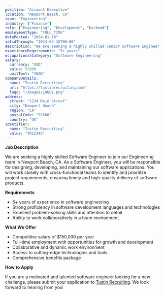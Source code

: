 ```yaml
---
position: "Account Executive"
location: "Newport Beach, CA"
team: "Engineering"
industry: ["Finance"]
role: ["Engineering", "Development", "Backend"]
employmentType: "FULL_TIME"
datePosted: "2024-01-18"
validThrough: "2024-03-18T00:00"
description: "We are seeking a highly skilled Senior Software Engineer to join our Engineering team in Newport Beach, CA. As a Senior Software Engineer, you will be responsible for designing, developing, and maintaining our software applications. You will work closely with cross-functional teams to identify and prioritize project requirements, ensuring timely and high-quality delivery of software products."
experienceRequirements: "5+ years"
occupationalCategory: "Software Engineering"
salary:
  currency: "USD"
  value: 55000
  unitText: "YEAR"
companyDetails:
  name: "Tustin Recruiting"
  url: "https://tustinrecruiting.com"
  logo: "/images/LOGO1.png"
address:
  street: "1234 Main Street"
  city: "Newport Beach"
  region: "CA"
  postalCode: "92660"
  country: "US"
identifier:
  name: "Tustin Recruiting"
  value: "TR12345"
---
```


**Job Description**

We are seeking a highly skilled Software Engineer to join our Engineering team in Newport Beach, CA. As a Software Engineer, you will be responsible for designing, developing, and maintaining our software applications. You will work closely with cross-functional teams to identify and prioritize project requirements, ensuring timely and high-quality delivery of software products.

**Requirements**

* 5+ years of experience in software engineering
* Strong proficiency in software development languages and technologies
* Excellent problem-solving skills and attention to detail
* Ability to work collaboratively in a team environment

**What We Offer**

* Competitive salary of $150,000 per year
* Full-time employment with opportunities for growth and development
* Collaborative and dynamic work environment
* Access to cutting-edge technologies and tools
* Comprehensive benefits package

**How to Apply**

If you are a motivated and talented software engineer looking for a new challenge, please submit your application to [Tustin Recruiting](https://tustinrecruiting.com). We look forward to hearing from you!


